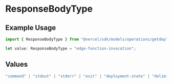 # ResponseBodyType

## Example Usage

```typescript
import { ResponseBodyType } from "@vercel/sdk/models/operations/getdeploymentevents.js";

let value: ResponseBodyType = "edge-function-invocation";
```

## Values

```typescript
"command" | "stdout" | "stderr" | "exit" | "deployment-state" | "delimiter" | "middleware" | "middleware-invocation" | "edge-function-invocation" | "fatal"
```